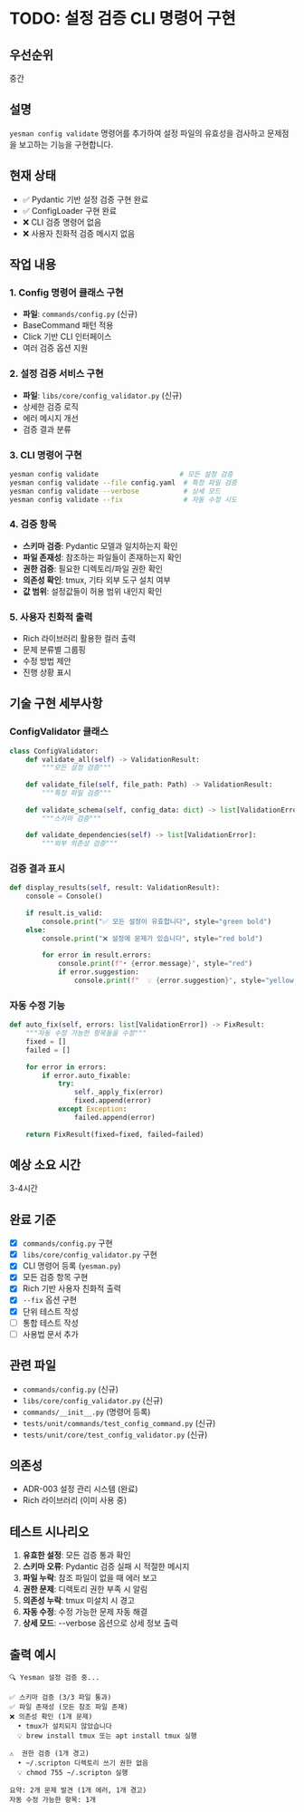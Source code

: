 # TODO: 설정 검증 CLI 명령어 구현

## 우선순위
중간

## 설명
`yesman config validate` 명령어를 추가하여 설정 파일의 유효성을 검사하고 문제점을 보고하는 기능을 구현합니다.

## 현재 상태
- ✅ Pydantic 기반 설정 검증 구현 완료
- ✅ ConfigLoader 구현 완료  
- ❌ CLI 검증 명령어 없음
- ❌ 사용자 친화적 검증 메시지 없음

## 작업 내용

### 1. Config 명령어 클래스 구현
- **파일**: `commands/config.py` (신규)
- BaseCommand 패턴 적용
- Click 기반 CLI 인터페이스
- 여러 검증 옵션 지원

### 2. 설정 검증 서비스 구현
- **파일**: `libs/core/config_validator.py` (신규)
- 상세한 검증 로직
- 에러 메시지 개선
- 검증 결과 분류

### 3. CLI 명령어 구현
```bash
yesman config validate                    # 모든 설정 검증
yesman config validate --file config.yaml  # 특정 파일 검증
yesman config validate --verbose           # 상세 모드
yesman config validate --fix               # 자동 수정 시도
```

### 4. 검증 항목
- **스키마 검증**: Pydantic 모델과 일치하는지 확인
- **파일 존재성**: 참조하는 파일들이 존재하는지 확인
- **권한 검증**: 필요한 디렉토리/파일 권한 확인
- **의존성 확인**: tmux, 기타 외부 도구 설치 여부
- **값 범위**: 설정값들이 허용 범위 내인지 확인

### 5. 사용자 친화적 출력
- Rich 라이브러리 활용한 컬러 출력
- 문제 분류별 그룹핑
- 수정 방법 제안
- 진행 상황 표시

## 기술 구현 세부사항

### ConfigValidator 클래스
```python
class ConfigValidator:
    def validate_all(self) -> ValidationResult:
        """모든 설정 검증"""
        
    def validate_file(self, file_path: Path) -> ValidationResult:
        """특정 파일 검증"""
        
    def validate_schema(self, config_data: dict) -> list[ValidationError]:
        """스키마 검증"""
        
    def validate_dependencies(self) -> list[ValidationError]:
        """외부 의존성 검증"""
```

### 검증 결과 표시
```python
def display_results(self, result: ValidationResult):
    console = Console()
    
    if result.is_valid:
        console.print("✅ 모든 설정이 유효합니다", style="green bold")
    else:
        console.print("❌ 설정에 문제가 있습니다", style="red bold")
        
        for error in result.errors:
            console.print(f"• {error.message}", style="red")
            if error.suggestion:
                console.print(f"  💡 {error.suggestion}", style="yellow")
```

### 자동 수정 기능
```python
def auto_fix(self, errors: list[ValidationError]) -> FixResult:
    """자동 수정 가능한 항목들을 수정"""
    fixed = []
    failed = []
    
    for error in errors:
        if error.auto_fixable:
            try:
                self._apply_fix(error)
                fixed.append(error)
            except Exception:
                failed.append(error)
                
    return FixResult(fixed=fixed, failed=failed)
```

## 예상 소요 시간
3-4시간

## 완료 기준
- [x] `commands/config.py` 구현
- [x] `libs/core/config_validator.py` 구현
- [x] CLI 명령어 등록 (`yesman.py`)
- [x] 모든 검증 항목 구현
- [x] Rich 기반 사용자 친화적 출력
- [x] `--fix` 옵션 구현
- [x] 단위 테스트 작성
- [ ] 통합 테스트 작성
- [ ] 사용법 문서 추가

## 관련 파일
- `commands/config.py` (신규)
- `libs/core/config_validator.py` (신규)
- `commands/__init__.py` (명령어 등록)
- `tests/unit/commands/test_config_command.py` (신규)
- `tests/unit/core/test_config_validator.py` (신규)

## 의존성
- ADR-003 설정 관리 시스템 (완료)
- Rich 라이브러리 (이미 사용 중)

## 테스트 시나리오
1. **유효한 설정**: 모든 검증 통과 확인
2. **스키마 오류**: Pydantic 검증 실패 시 적절한 메시지
3. **파일 누락**: 참조 파일이 없을 때 에러 보고
4. **권한 문제**: 디렉토리 권한 부족 시 알림
5. **의존성 누락**: tmux 미설치 시 경고
6. **자동 수정**: 수정 가능한 문제 자동 해결
7. **상세 모드**: --verbose 옵션으로 상세 정보 출력

## 출력 예시
```
🔍 Yesman 설정 검증 중...

✅ 스키마 검증 (3/3 파일 통과)
✅ 파일 존재성 (모든 참조 파일 존재)
❌ 의존성 확인 (1개 문제)
  • tmux가 설치되지 않았습니다
  💡 brew install tmux 또는 apt install tmux 실행

⚠️  권한 검증 (1개 경고)  
  • ~/.scripton 디렉토리 쓰기 권한 없음
  💡 chmod 755 ~/.scripton 실행

요약: 2개 문제 발견 (1개 에러, 1개 경고)
자동 수정 가능한 항목: 1개
```
